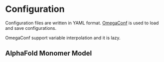 # Configuration

Configuration files are written in YAML format.
[OmegaConf](https://github.com/omry/omegaconf) is used to load and save configurations.

OmegaConf support variable interpolation and it is lazy.

## AlphaFold Monomer Model
